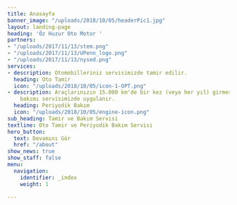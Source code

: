 ```yaml
---
title: Anasayfa
banner_image: "/uploads/2018/10/05/headerPic1.jpg"
layout: landing-page
heading: 'Öz Huzur Oto Motor '
partners:
- "/uploads/2017/11/13/stem.png"
- "/uploads/2017/11/13/UPenn_logo.png"
- "/uploads/2017/11/13/nysed.png"
services:
- description: Otomobilleriniz servisimizde tamir edilir.
  heading: Oto Tamir
  icon: "/uploads/2018/10/05/icon-1-OPT.png"
- description: Araçlarınızın 15.000 km'de bir kez (veya her yıl) girmesi gereken servis
    bakımı servisimizde uygulanır.
  heading: Periyodik Bakım
  icon: "/uploads/2018/10/05/engine-icon.png"
sub_heading: Tamir ve Bakım Servisi
textline: Oto Tamir ve Periyodik Bakım Servisi
hero_button:
  text: Devamını Gör
  href: "/about"
show_news: true
show_staff: false
menu:
  navigation:
    identifier: _index
    weight: 1

---
```

